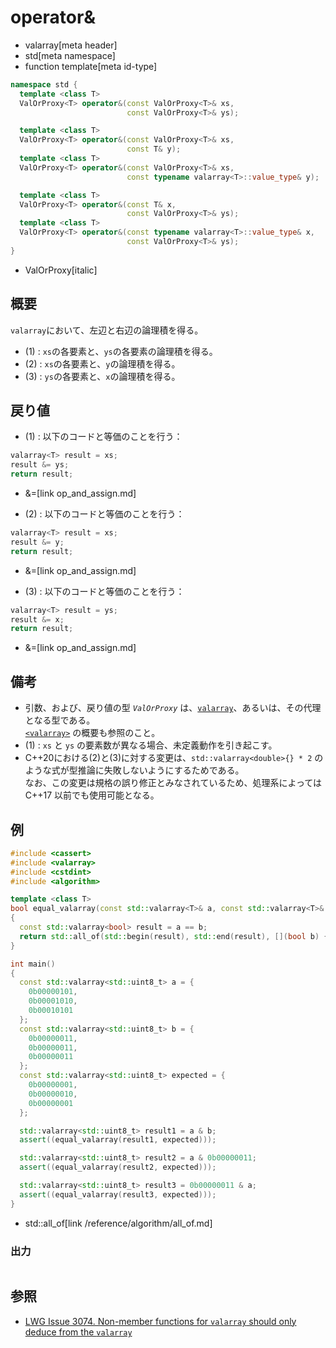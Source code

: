 # operator&
* valarray[meta header]
* std[meta namespace]
* function template[meta id-type]

```cpp
namespace std {
  template <class T>
  ValOrProxy<T> operator&(const ValOrProxy<T>& xs,
                          const ValOrProxy<T>& ys);                     // (1)

  template <class T>
  ValOrProxy<T> operator&(const ValOrProxy<T>& xs,
                          const T& y);                                  // (2) C++17 まで
  template <class T>
  ValOrProxy<T> operator&(const ValOrProxy<T>& xs,
                          const typename valarray<T>::value_type& y);   // (2) C++20 から

  template <class T>
  ValOrProxy<T> operator&(const T& x,
                          const ValOrProxy<T>& ys);                     // (3) C++17 まで
  template <class T>
  ValOrProxy<T> operator&(const typename valarray<T>::value_type& x,
                          const ValOrProxy<T>& ys);                     // (3) C++20 から
}
```
* ValOrProxy[italic]

## 概要
`valarray`において、左辺と右辺の論理積を得る。

- (1) : `xs`の各要素と、`ys`の各要素の論理積を得る。
- (2) : `xs`の各要素と、`y`の論理積を得る。
- (3) : `ys`の各要素と、`x`の論理積を得る。


## 戻り値
- (1) : 以下のコードと等価のことを行う：

```cpp
valarray<T> result = xs;
result &= ys;
return result;
```
* &=[link op_and_assign.md]


- (2) : 以下のコードと等価のことを行う：

```cpp
valarray<T> result = xs;
result &= y;
return result;
```
* &=[link op_and_assign.md]


- (3) : 以下のコードと等価のことを行う：

```cpp
valarray<T> result = ys;
result &= x;
return result;
```
* &=[link op_and_assign.md]


## 備考
- 引数、および、戻り値の型 *`ValOrProxy`* は、[`valarray`](../valarray.md)、あるいは、その代理となる型である。  
	[`<valarray>`](../../valarray.md) の概要も参照のこと。
- (1) : `xs` と `ys` の要素数が異なる場合、未定義動作を引き起こす。
- C++20における(2)と(3)に対する変更は、`std::valarray<double>{} * 2` のような式が型推論に失敗しないようにするためである。  
	なお、この変更は規格の誤り修正とみなされているため、処理系によっては C++17 以前でも使用可能となる。


## 例
```cpp example
#include <cassert>
#include <valarray>
#include <cstdint>
#include <algorithm>

template <class T>
bool equal_valarray(const std::valarray<T>& a, const std::valarray<T>& b)
{
  const std::valarray<bool> result = a == b;
  return std::all_of(std::begin(result), std::end(result), [](bool b) { return b; });
}

int main()
{
  const std::valarray<std::uint8_t> a = {
    0b00000101,
    0b00001010,
    0b00010101
  };
  const std::valarray<std::uint8_t> b = {
    0b00000011,
    0b00000011,
    0b00000011
  };
  const std::valarray<std::uint8_t> expected = {
    0b00000001,
    0b00000010,
    0b00000001
  };

  std::valarray<std::uint8_t> result1 = a & b;
  assert((equal_valarray(result1, expected)));

  std::valarray<std::uint8_t> result2 = a & 0b00000011;
  assert((equal_valarray(result2, expected)));

  std::valarray<std::uint8_t> result3 = 0b00000011 & a;
  assert((equal_valarray(result3, expected)));
}
```
* std::all_of[link /reference/algorithm/all_of.md]

### 出力
```
```


## 参照
- [LWG Issue 3074. Non-member functions for `valarray` should only deduce from the `valarray`](https://wg21.cmeerw.net/lwg/issue3074)
